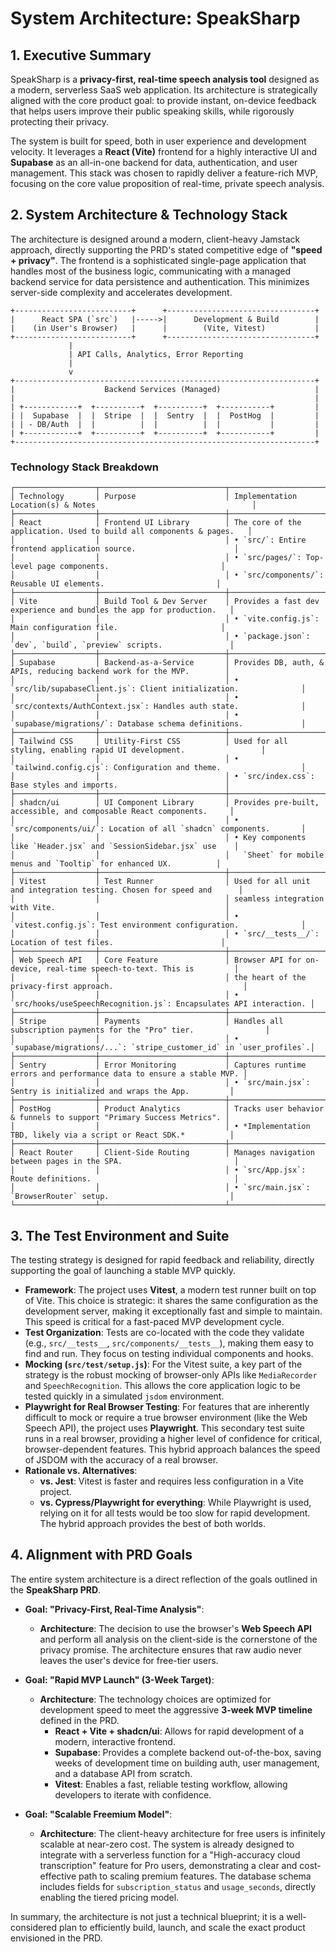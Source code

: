 # System Architecture: SpeakSharp

## 1. Executive Summary

SpeakSharp is a **privacy-first, real-time speech analysis tool** designed as a modern, serverless SaaS web application. Its architecture is strategically aligned with the core product goal: to provide instant, on-device feedback that helps users improve their public speaking skills, while rigorously protecting their privacy.

The system is built for speed, both in user experience and development velocity. It leverages a **React (Vite)** frontend for a highly interactive UI and **Supabase** as an all-in-one backend for data, authentication, and user management. This stack was chosen to rapidly deliver a feature-rich MVP, focusing on the core value proposition of real-time, private speech analysis.

## 2. System Architecture & Technology Stack

The architecture is designed around a modern, client-heavy Jamstack approach, directly supporting the PRD's stated competitive edge of **"speed + privacy"**. The frontend is a sophisticated single-page application that handles most of the business logic, communicating with a managed backend service for data persistence and authentication. This minimizes server-side complexity and accelerates development.

```text
+--------------------------+      +---------------------------------+
|      React SPA (`src`)   |----->|      Development & Build        |
|    (in User's Browser)   |      |        (Vite, Vitest)           |
+--------------------------+      +---------------------------------+
             |
             | API Calls, Analytics, Error Reporting
             |
             v
+-------------------------------------------------------------------+
|                    Backend Services (Managed)                     |
|                                                                   |
| +------------+  +----------+  +----------+  +-----------+         |
| |  Supabase  |  |  Stripe  |  |  Sentry  |  |  PostHog  |         |
| | - DB/Auth  |  |          |  |          |  |           |         |
| +------------+  +----------+  +----------+  +-----------+         |
+-------------------------------------------------------------------+
```

### Technology Stack Breakdown

```text
┌──────────────────┬────────────────────────────┬──────────────────────────────────────────────────────────────────────┐
│ Technology       │ Purpose                    │ Implementation Location(s) & Notes                                   │
├──────────────────┼────────────────────────────┼──────────────────────────────────────────────────────────────────────┤
│ React            │ Frontend UI Library        │ The core of the application. Used to build all components & pages.   │
│                  │                            │ • `src/`: Entire frontend application source.                      │
│                  │                            │ • `src/pages/`: Top-level page components.                         │
│                  │                            │ • `src/components/`: Reusable UI elements.                         │
├──────────────────┼────────────────────────────┼──────────────────────────────────────────────────────────────────────┤
│ Vite             │ Build Tool & Dev Server    │ Provides a fast dev experience and bundles the app for production.   │
│                  │                            │ • `vite.config.js`: Main configuration file.                       │
│                  │                            │ • `package.json`: `dev`, `build`, `preview` scripts.               │
├──────────────────┼────────────────────────────┼──────────────────────────────────────────────────────────────────────┤
│ Supabase         │ Backend-as-a-Service       │ Provides DB, auth, & APIs, reducing backend work for the MVP.        │
│                  │                            │ • `src/lib/supabaseClient.js`: Client initialization.              │
│                  │                            │ • `src/contexts/AuthContext.jsx`: Handles auth state.              │
│                  │                            │ • `supabase/migrations/`: Database schema definitions.             │
├──────────────────┼────────────────────────────┼──────────────────────────────────────────────────────────────────────┤
│ Tailwind CSS     │ Utility-First CSS          │ Used for all styling, enabling rapid UI development.                 │
│                  │                            │ • `tailwind.config.cjs`: Configuration and theme.                  │
│                  │                            │ • `src/index.css`: Base styles and imports.                        │
├──────────────────┼────────────────────────────┼──────────────────────────────────────────────────────────────────────┤
│ shadcn/ui        │ UI Component Library       │ Provides pre-built, accessible, and composable React components.     │
│                  │                            │ • `src/components/ui/`: Location of all `shadcn` components.       │
│                  │                            │ • Key components like `Header.jsx` and `SessionSidebar.jsx` use    │
│                  │                            │   `Sheet` for mobile menus and `Tooltip` for enhanced UX.          │
├──────────────────┼────────────────────────────┼──────────────────────────────────────────────────────────────────────┤
│ Vitest           │ Test Runner                │ Used for all unit and integration testing. Chosen for speed and      │
│                  │                            │ seamless integration with Vite.                                      │
│                  │                            │ • `vitest.config.js`: Test environment configuration.              │
│                  │                            │ • `src/__tests__/`: Location of test files.                        │
├──────────────────┼────────────────────────────┼──────────────────────────────────────────────────────────────────────┤
│ Web Speech API   │ Core Feature               │ Browser API for on-device, real-time speech-to-text. This is         │
│                  │                            │ the heart of the privacy-first approach.                             │
│                  │                            │ • `src/hooks/useSpeechRecognition.js`: Encapsulates API interaction. │
├──────────────────┼────────────────────────────┼──────────────────────────────────────────────────────────────────────┤
│ Stripe           │ Payments                   │ Handles all subscription payments for the "Pro" tier.                │
│                  │                            │ • `supabase/migrations/...`: `stripe_customer_id` in `user_profiles`.│
├──────────────────┼────────────────────────────┼──────────────────────────────────────────────────────────────────────┤
│ Sentry           │ Error Monitoring           │ Captures runtime errors and performance data to ensure a stable MVP. │
│                  │                            │ • `src/main.jsx`: Sentry is initialized and wraps the App.         │
├──────────────────┼────────────────────────────┼──────────────────────────────────────────────────────────────────────┤
│ PostHog          │ Product Analytics          │ Tracks user behavior & funnels to support "Primary Success Metrics". │
│                  │                            │ • *Implementation TBD, likely via a script or React SDK.*          │
├──────────────────┼────────────────────────────┼──────────────────────────────────────────────────────────────────────┤
│ React Router     │ Client-Side Routing        │ Manages navigation between pages in the SPA.                         │
│                  │                            │ • `src/App.jsx`: Route definitions.                                │
│                  │                            │ • `src/main.jsx`: `BrowserRouter` setup.                           │
└──────────────────┴────────────────────────────┴──────────────────────────────────────────────────────────────────────┘
```

## 3. The Test Environment and Suite

The testing strategy is designed for rapid feedback and reliability, directly supporting the goal of launching a stable MVP quickly.

*   **Framework**: The project uses **Vitest**, a modern test runner built on top of Vite. This choice is strategic: it shares the same configuration as the development server, making it exceptionally fast and simple to maintain. This speed is critical for a fast-paced MVP development cycle.
*   **Test Organization**: Tests are co-located with the code they validate (e.g., `src/__tests__`, `src/components/__tests__`), making them easy to find and run. They focus on testing individual components and hooks.
*   **Mocking (`src/test/setup.js`)**: For the Vitest suite, a key part of the strategy is the robust mocking of browser-only APIs like `MediaRecorder` and `SpeechRecognition`. This allows the core application logic to be tested quickly in a simulated `jsdom` environment.
*   **Playwright for Real Browser Testing**: For features that are inherently difficult to mock or require a true browser environment (like the Web Speech API), the project uses **Playwright**. This secondary test suite runs in a real browser, providing a higher level of confidence for critical, browser-dependent features. This hybrid approach balances the speed of JSDOM with the accuracy of a real browser.
*   **Rationale vs. Alternatives**:
    *   **vs. Jest**: Vitest is faster and requires less configuration in a Vite project.
    *   **vs. Cypress/Playwright for everything**: While Playwright is used, relying on it for all tests would be too slow for rapid development. The hybrid approach provides the best of both worlds.

## 4. Alignment with PRD Goals

The entire system architecture is a direct reflection of the goals outlined in the **SpeakSharp PRD**.

*   **Goal: "Privacy-First, Real-Time Analysis"**:
    *   **Architecture**: The decision to use the browser's **Web Speech API** and perform all analysis on the client-side is the cornerstone of the privacy promise. The architecture ensures that raw audio never leaves the user's device for free-tier users.

*   **Goal: "Rapid MVP Launch" (3-Week Target)**:
    *   **Architecture**: The technology choices are optimized for development speed to meet the aggressive **3-week MVP timeline** defined in the PRD.
        *   **React + Vite + shadcn/ui**: Allows for rapid development of a modern, interactive frontend.
        *   **Supabase**: Provides a complete backend out-of-the-box, saving weeks of development time on building auth, user management, and a database API from scratch.
        *   **Vitest**: Enables a fast, reliable testing workflow, allowing developers to iterate with confidence.

*   **Goal: "Scalable Freemium Model"**:
    *   **Architecture**: The client-heavy architecture for free users is infinitely scalable at near-zero cost. The system is already designed to integrate with a serverless function for a "High-accuracy cloud transcription" feature for Pro users, demonstrating a clear and cost-effective path to scaling premium features. The database schema includes fields for `subscription_status` and `usage_seconds`, directly enabling the tiered pricing model.

In summary, the architecture is not just a technical blueprint; it is a well-considered plan to efficiently build, launch, and scale the exact product envisioned in the PRD.

